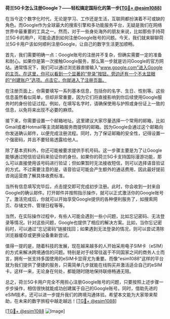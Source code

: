 **荷兰5G卡怎么注册Google？——轻松搞定国际化的第一步[[TG💪+ @esim1088](https://t.me/s/esim1088)]**

在当今这个数字化时代，无论是学习、工作还是生活，互联网都扮演着不可或缺的角色。而Google作为全球最大的搜索引擎和多功能服务平台，无疑是我们在网络世界中最重要的工具之一。然而，对于一些身处海外的朋友来说，比如那些手持荷兰5G卡的用户，可能会遇到如何注册Google账号的问题。今天，我们就来聊聊荷兰5G卡用户该如何顺利注册Google，让自己的数字生活更加顺畅。

首先，我们需要明确一点：Google账号的注册并不复杂，但确实需要一定的准备和耐心。如果你是第一次接触Google服务，那么第一步就是访问Google的官方网站。通常情况下，我们可以通过浏览器直接输入“www.google.com”进入Google的主页。在这里，你可以看到一个显著的“登录”按钮，旁边还有一个不太显眼的“创建账户”选项。点击它，你就进入了注册页面。

在注册页面上，你需要填写一系列基本信息，包括你的名字、生日、性别等。这些信息虽然看似简单，但却非常重要，因为它们将直接影响到你后续使用Google服务时的身份验证过程。例如，在填写名字时，请确保使用与护照或身份证上一致的信息，以免将来出现不必要的麻烦。

接下来，你需要设置一个邮箱地址。这里建议大家尽量选择一个常用的邮箱，比如Gmail或者Hotmail等主流邮箱服务商提供的邮箱。因为Google会通过这个邮箱向你发送确认邮件，以便完成注册流程。同时，为了保证邮箱的安全性，记得设置一个强密码，并且不要轻易透露给他人。

除了基本资料外，你还可能被要求提供手机号码。这一步骤主要是为了让Google能够通过短信验证码来验证你的身份。如果你的荷兰5G卡支持国际漫游功能，那么可以直接使用该号码进行验证；但如果暂时无法接收短信，则可以选择语音验证的方式。不过需要注意的是，语音验证可能会产生额外的通话费用，因此最好提前咨询运营商了解具体收费标准。

当所有信息填写完毕后，点击提交即可完成初步注册。此时，你会收到一封来自Google的确认邮件。打开邮件并按照指示操作，就可以正式激活你的Google账号了。激活完成后，你就可以开始享受Google提供的各种便利服务了，如搜索网页、存储文件、管理日程等等。

当然，在实际操作过程中，有些人可能会遇到一些小问题，比如忘记密码、无法登录等情况。针对这些问题，Google也提供了相应的解决方案。比如，当你忘记密码时，可以通过“忘记密码”链接找回；如果遇到无法登录的情况，则可以尝试清除浏览器缓存或更换设备重新尝试。

值得一提的是，随着科技的发展，现在越来越多的人开始采用电子SIM卡（eSIM）的方式来解决跨境通信的问题。特别是对于经常往返于不同国家之间的商务人士而言，拥有一张支持多国使用的eSIM卡显得尤为重要。而像“esim1088”这样的平台就为我们提供了便捷的服务，只需简单几步就能在线购买并激活适合自己的eSIM卡。这样一来，无论身在何处，都能随时随地保持联络畅通无阻。

总之，荷兰5G卡用户完全不用担心注册Google账号的问题，只要按照上述步骤一步步操作，相信很快就能成功创建属于自己的Google账号。同时，借助先进的eSIM技术，还可以进一步提升我们的跨境沟通体验。希望本文能为大家带来帮助，在未来的数字旅程中越走越远！[[TG💪+ @esim1088](https://t.me/s/esim1088)]

[[TG💪+ @esim1088](https://t.me/s/esim1088) ![Image](https://i.postimg.cc/4NQfJmqS/Snipaste-2025-05-13-00-14-12.png)]
